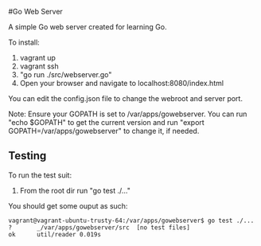 #Go Web Server

A simple Go web server created for learning Go.

To install:

1. vagrant up
2. vagrant ssh
3. "go run ./src/webserver.go"
4. Open your browser and navigate to localhost:8080/index.html

You can edit the config.json file to change the webroot and server port.

Note: Ensure your GOPATH is set to /var/apps/gowebserver. You can run "echo $GOPATH" to get the current version and run "export GOPATH=/var/apps/gowebserver" to change it, if needed.

## Testing

To run the test suit:

1. From the root dir run "go test ./..."

You should get some ouput as such:

```
vagrant@vagrant-ubuntu-trusty-64:/var/apps/gowebserver$ go test ./...
?   	_/var/apps/gowebserver/src	[no test files]
ok  	util/reader	0.019s
```
